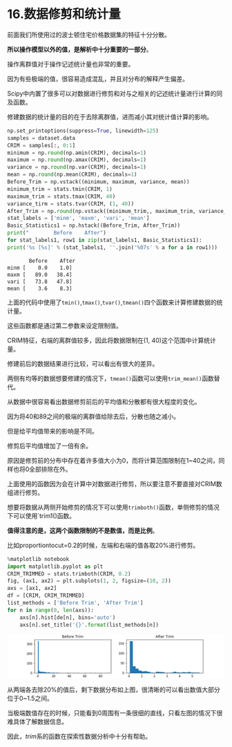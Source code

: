 



# 16.数据修剪和统计量

前面我们所使用过的波士顿住宅价格数据集的特征十分分散。

**所以操作模型以外的值，是解析中十分重要的一部分**。

操作离群值对于操作记述统计量也非常的重要。

因为有些极端的值，很容易造成混乱，并且对分布的解释产生偏差。

Scipy中内置了很多可以对数据进行修剪和对与之相关的记述统计量进行计算的同及函数。

修建数据的统计量的目的在于去除离群值，进而减小其对统计值计算的影响。

```python
np.set_printoptions(suppress=True, linewidth=125)
samples = dataset.data
CRIM = samples[:, 0:1]
minimum = np.round(np.amin(CRIM), decimals=1)
maximum = np.round(np.amax(CRIM), decimals=1)
variance = np.round(np.var(CRIM), decimals=1)
mean = np.round(np.mean(CRIM), decimals=1)
Before_Trim = np.vstack((minimum, maximum, variance, mean))
minimum_trim = stats.tmin(CRIM, 1)
maximum_trim = stats.tmax(CRIM, 40)
variance_tirm = stats.tvar(CRIM, (1, 40))
After_Trim = np.round(np.vstack((minimum_trim,, maximum_trim, variance_trim, mean_trim)), decimals=1)
stat_labels = ['minm', 'maxm', 'vari', 'mean']
Basic_Statistics1 = np.hstack((Before_Trim, After_Trim))
print("        Before    After")
for stat_labels1, row1 in zip(stat_labels1, Basic_Statistics1):
print('%s [%s]' % (stat_labels1, ''.join('%07s' % a for a in row1)))
```
           Before    After
    minm [    0.0    1.0]
    maxm [   89.0   38.4]
    vari [   73.8   47.8]
    mean [    3.6    8.3]
    
上面的代码中使用了`tmin()`,`tmax()`,`tvar()`,`tmean()`四个函数来计算修建数据的统计量。

这些函数都是通过第二参数来设定限制值。

CRIM特征，右端的离群值较多，因此将数据限制在(1, 40)这个范围中计算统计量。

修建前后的数据结果进行比较，可以看出有很大的差异。

两侧有均等的数据想要修建的情况下，`tmean()`函数可以使用`trim_mean()`函数替代。

从数据中很容易看出数据修剪前后的平均值和分散都有很大程度的变化。

因为将40和89之间的极端的离群值给除去后，分散也随之减小。

但是给平均值带来的影响是不同。

修剪后平均值增加了一倍有余。

原因是修剪前的分布中存在着许多值大小为0，而将计算范围限制在1~40之间，同样也将0全部排除在外。

上面使用的函数因为会在计算中对数据进行修剪，所以要注意不要直接对CRIM数组进行修剪。

想要将数据从两侧开始修剪的情况下可以使用`trimboth()`函数，单侧修剪的情况下可以使用`trim1()函数。

**值得注意的是，这两个函数限制的不是数值，而是比例**。

比如proportiontocut=0.2的时候，左端和右端的值各取20%进行修剪。

```python
%matplotlib notebook
import matplotlib.pyplot as plt
CRIM_TRIMMED = stats.trimboth(CRIM, 0.2)
fig, (ax1, ax2) = plt.subplots(1, 2, figsize=(10, 2))
axs = [ax1, ax2]
df = [CRIM, CRIM_TRIMMED]
list_methods = ['Before Trim', 'After Trim']
for n in range(0, len(axs)):
    axs[n].hist[de[n], bins='auto')
    axs[n].set_title('{}'.format(list_methods[n])
```
![](https://github.com/Ghj1314xxx/Numpy/blob/master/Images/trimboth.png)

从两端各去除20%的值后，剩下数据分布如上图，很清晰的可以看出数值大部分位于0~1.5之间。

当极端数值存在的时候，只能看到0周围有一条很细的直线，只看左图的情况下很难具体了解数据信息。

因此，*trim*系的函数在探索性数据分析中十分有帮助。

